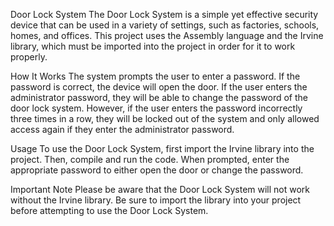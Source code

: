 Door Lock System
The Door Lock System is a simple yet effective security device that can be used in a variety of settings, such as factories, schools, homes, and offices. This project uses the Assembly language and the Irvine library, which must be imported into the project in order for it to work properly.

How It Works
The system prompts the user to enter a password. If the password is correct, the device will open the door. If the user enters the administrator password, they will be able to change the password of the door lock system. However, if the user enters the password incorrectly three times in a row, they will be locked out of the system and only allowed access again if they enter the administrator password.

Usage
To use the Door Lock System, first import the Irvine library into the project. Then, compile and run the code. When prompted, enter the appropriate password to either open the door or change the password.

Important Note
Please be aware that the Door Lock System will not work without the Irvine library. Be sure to import the library into your project before attempting to use the Door Lock System.
